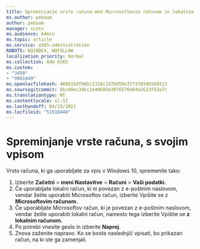 ```yaml
---
title: Spreminjanje vrste računa med Microsoftovim računom in lokalnim računom
ms.author: pebaum
author: pebaum
manager: scotv
ms.audience: Admin
ms.topic: article
ms.service: o365-administration
ROBOTS: NOINDEX, NOFOLLOW
localization_priority: Normal
ms.collection: Adm_O365
ms.custom:
- "3450"
- "9001449"
ms.openlocfilehash: 488615dfb6bc1316c1d76d50e37737034b569113
ms.sourcegitcommit: 8bc60ec34bc1e40685e3976576e04a2623f63a7c
ms.translationtype: MT
ms.contentlocale: sl-SI
ms.lasthandoff: 04/15/2021
ms.locfileid: "51818448"
---
```

# <a name="change-the-account-type-that-you-sign-in-with"></a>Spreminjanje vrste računa, s svojim vpisom

Vrsto računa, ki ga uporabljate za vpis v Windows 10, spremenite tako:

1. Izberite **Začetni**  >  **meni Nastavitve**  >  **Računi**  >  **Vaši podatki.**
2. Če uporabljate lokalni račun, ki ni povezan z e-poštnim naslovom, vendar želite uporabiti Microsoftov račun, izberite Vpišite se z **Microsoftovim računom.**
3. Če uporabljate Microsoftov račun, ki je povezan z e-poštnim naslovom, vendar želite uporabiti lokalni račun, namesto tega izberite Vpišite se **z lokalnim računom.**
4. Po potrebi vnesite geslo in izberite **Naprej**.
5. Znova zaženite napravo. Ko se boste naslednjič vpisati, bo prikazan račun, na ki ste ga zamenjali.